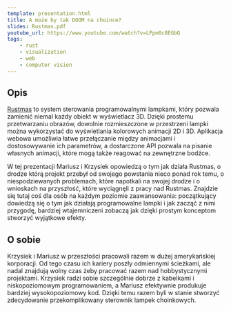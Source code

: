 ```yaml
---
template: presentation.html
title: A może by tak DOOM na choince?
slides: Rustmas.pdf
youtube_url: https://www.youtube.com/watch?v=LPpm0c8EGbQ
tags:
    - rust
    - visualization
    - web
    - computer vision
---
```


## Opis
[Rustmas](https://github.com/mrozycki/rustmas) to system sterowania programowalnymi lampkami, który pozwala zamienić niemal każdy obiekt w wyświetlacz 3D. Dzięki prostemu przetwarzaniu obrazów, dowolnie rozmieszczone w przestrzeni lampki można wykorzystać do wyświetlania kolorowych animacji 2D i 3D. Aplikacja webowa umożliwia łatwe przełączanie między animacjami i dostosowywanie ich parametrów, a dostarczone API pozwala na pisanie własnych animacji, które mogą także reagować na zewnętrzne bodźce.

W tej prezentacji Mariusz i Krzysiek opowiedzą o tym jak działa Rustmas, o drodze którą projekt przebył od swojego powstania nieco ponad rok temu, o niespodziewanych problemach, które napotkali na swojej drodze i o wnioskach na przyszłość, które wyciągnęli z pracy nad Rustmas. Znajdzie się tutaj coś dla osób na każdym poziomie zaawansowania: początkujący dowiedzą się o tym jak działają programowalne lampki i jak zacząć z nimi przygodę, bardziej wtajemniczeni zobaczą jak dzięki prostym konceptom stworzyć wyjątkowe efekty.

## O sobie

Krzysiek i Mariusz w przeszłości pracowali razem w dużej amerykańskiej korporacji. Od tego czasu ich kariery poszły odmiennymi ścieżkami, ale nadal znajdują wolny czas żeby pracować razem nad hobbystycznymi projektami. Krzysiek radzi sobie szczególnie dobrze z kabelkami i niskopoziomowym programowaniem, a Mariusz efektywnie produkuje bardziej wysokopoziomowy kod. Dzięki temu razem byli w stanie stworzyć zdecydowanie przekomplikowany sterownik lampek choinkowych.
